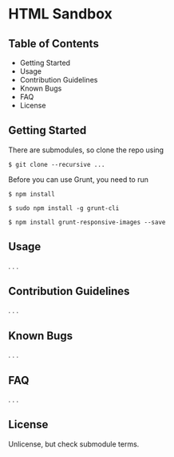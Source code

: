 # HTML Sandbox


## Table of Contents
* Getting Started
* Usage
* Contribution Guidelines
* Known Bugs
* FAQ
* License


## Getting Started

There are submodules, so clone the repo using

`$ git clone --recursive ...`

Before you can use Grunt, you need to run

`$ npm install`

`$ sudo npm install -g grunt-cli`

`$ npm install grunt-responsive-images --save`


## Usage
. . .


## Contribution Guidelines
. . .


## Known Bugs
. . .


## FAQ
. . .


## License

Unlicense, but check submodule terms.
